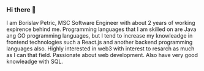 ### Hi there 👋

I am Borislav Petric, MSC Software Engineer with about 2 years of working expirence behind me.
Programming languages that I am skilled on are Java ang GO programming languages, but I tend to increase my knowleadge in frontend technologies such a React.js and another backend programming languages also.
Highly interested in web3 with interest to resarch as much as I can that field. Passionate about web development. 
Also have very good knowleadge with SQL.
